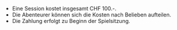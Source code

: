 
- Eine Session kostet insgesamt CHF 100.-. 
- Die Abenteurer können sich die Kosten nach Belieben aufteilen. 
- Die Zahlung erfolgt zu Beginn der Spielsitzung.
